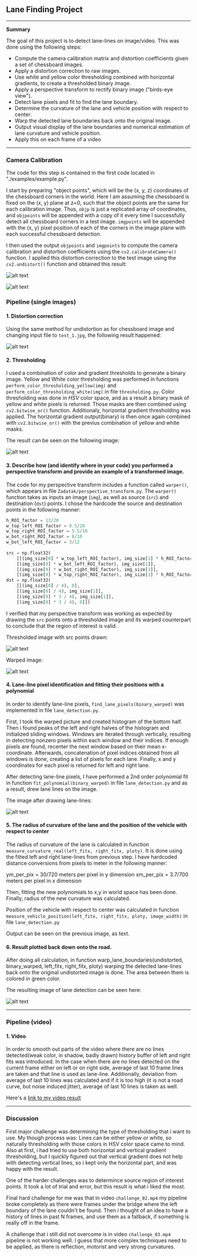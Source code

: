 ## Lane Finding Project
 
 
 
---
 
**Summary**
 
The goal of this project is to detect lane-lines on image/video. This was done using the following steps:
 
* Compute the camera calibration matrix and distortion coefficients given a set of chessboard images.
* Apply a distortion correction to raw images.
* Use white and yellow color thresholding combined with horizontal gradients, to create a thresholded binary image.
* Apply a perspective transform to rectify binary image ("birds-eye view").
* Detect lane pixels and fit to find the lane boundary.
* Determine the curvature of the lane and vehicle position with respect to center.
* Warp the detected lane boundaries back onto the original image.
* Output visual display of the lane boundaries and numerical estimation of lane curvature and vehicle position.
* Apply this on each frame of a video
 
[//]: # (Image References)
 
[image0]: ./Zadatak/camera_cal/calibration1.jpg "Original_Chess"
[image1]: ./Zadatak/undistorted_chess/calibration1.jpg "Undistorted_Chess"
[image2]: ./Zadatak/undistorted/test1.jpg "Road Transformed"
[image3]: ./Zadatak/thresholded/test1.jpg "Binary Example"
[image4]: ./Zadatak/perspective_transformed/test1.jpg "Warp Example"
[image5]: ./Zadatak/lane_boundary_detected/test1.jpg "Fit Visual"
[image6]: ./Zadatak/warped_back/test1.jpg "Output"
[image7]: ./Zadatak/with_src/test1.jpg "With_Src"
 
---
 
 
### Camera Calibration
 
The code for this step is contained in the first code located in "./examples/example.py".  
 
I start by preparing "object points", which will be the (x, y, z) coordinates of the chessboard corners in the world. Here I am assuming the chessboard is fixed on the (x, y) plane at z=0, such that the object points are the same for each calibration image.  Thus, `objp` is just a replicated array of coordinates, and `objpoints` will be appended with a copy of it every time I successfully detect all chessboard corners in a test image.  `imgpoints` will be appended with the (x, y) pixel position of each of the corners in the image plane with each successful chessboard detection.  
 
I then used the output `objpoints` and `imgpoints` to compute the camera calibration and distortion coefficients using the `cv2.calibrateCamera()` function.  I applied this distortion correction to the test image using the `cv2.undistort()` function and obtained this result: 
 
![alt text][image0]
 
![alt text][image1]
 
### Pipeline (single images)
 
#### 1. Distortion correction
 
Using the same method for undistortion as for chessboard image and changing input file to `test_1.jpg`, the following result happened:
 
![alt text][image2]
 
#### 2. Thresholding
 
I used a combination of color and gradient thresholds to generate a binary image. Yellow and White color thresholding was performed in functions `perform_color_thresholding_yellow(img)` and `perform_color_thresholding_white(img)` in file `thresholding.py`. Color thresholding was done in *HSV* color space, and as a result a binary mask of yellow and white pixels is returned. Those masks are then combined using `cv2.bitwise_or()` function. Additionaly, horizontal gradient thresholding was applied. The horizontal gradient output(binary) is then once again combined with `cv2.bitwise_or()` with the previus combination of yellow and white masks. 
 
The result can be seen on the following image:
 
![alt text][image3]
 
#### 3. Describe how (and identify where in your code) you performed a perspective transform and provide an example of a transformed image.
 
The code for my perspective transform includes a function called `warper()`, which appears in file `Zadatak/perspective_transform.py`.  The `warper()` function takes as inputs an image (`img`), as well as source (`src`) and destination (`dst`) points.  I chose the hardcode the source and destination points in the following manner:
 
```python
h_ROI_factor = 13/20
w_top_left_ROI_factor = 9.5/20
w_top_right_ROI_factor = 5.5/10
w_bot_right_ROI_factor = 8/10
w_bot_left_ROI_factor = 3/12
 
src = np.float32( 
    [[(img_size[0] * w_top_left_ROI_factor), img_size[1] * h_ROI_factor],
    [(img_size[0] * w_bot_left_ROI_factor), img_size[1]],
    [(img_size[0] * w_bot_right_ROI_factor), img_size[1]],
    [(img_size[0] * w_top_right_ROI_factor), img_size[1] * h_ROI_factor ]])
dst = np.float32(
    [[(img_size[0] / 4), 0],
    [(img_size[0] / 4), img_size[1]],
    [(img_size[0] * 3 / 4), img_size[1]],
    [(img_size[0] * 3 / 4), 0]])
```
 
I verified that my perspective transform was working as expected by drawing the `src` points onto a thresholded image and its warped counterpart to conclude that the region of interest is valid.
 
Thresholded image with src points drawn:
 
![alt text][image7]
 
 
Warped image:
 
![alt text][image4]
 
 
 
#### 4. Lane-line pixel identification and fitting their positions with a polynomial
 
In order to identify lane-line pixels, `find_lane_pixels(binary_warped)` was implemented in file `lane_detection.py`. 
 
First, I took the warped picture and created histogram of the bottom half. Then i found peaks of the left and right halves of the histogram and initialized sliding windows. Windows are iterated through vertically, resulting in detecting nonzero pixels within each window and their indices. If enough pixels are found, recenter the next window based on their mean x-coordinate. Afterwards, concatenation of pixel indices obtained from all windows is done, creating a list of pixels for each lane. Finally, x and y coordinates for each pixel is returned for left and right lane.
 
 
After detecting lane-line pixels, I have performed a 2nd order polynomial fit in function `fit_polynomial(binary_warped)` in file `lane_detection.py` and as a result, drew lane lines on the image.
 
The image after drawing lane-lines:
 
![alt text][image5]
 
#### 5. The radius of curvature of the lane and the position of the vehicle with respect to center
 
The radius of curvature of the lane is calculated in function `measure_curvature_real(left_fitx, right_fitx, ploty)`. It is done using the fitted left and right lane-lines from previous step. I have hardcoded distance conversions from pixels to meter in the following manner:
 
ym_per_pix = 30/720   meters per pixel in y dimension
xm_per_pix = 3.7/700  meters per pixel in x dimension
 
 
Then, fitting the new polynomials to x,y in world space has been done. Finally, radius of the new curvature was calculated.
 
 
Position of the vehicle with respect to center was calculated in function `measure_vehicle_position(left_fitx, right_fitx, ploty, image_width)` in file `lane_detection.py`
 
Output can be seen on the previous image, as text.
 
#### 6. Result plotted back down onto the road.
 
After doing all calculation, in function warp_lane_boundaries(undistorted, binary_warped, left_fitx, right_fitx, ploty) warping the detected lane-lines back onto the original undistorted image is done. The area between them is colored in green color. 
 
The resulting image of lane detection can be seen here:
 
![alt text][image6]
 
---
 
### Pipeline (video)
 
#### 1. Video
 
In order to smooth out parts of the video where there are no lines detected(weak color, in shadow, badly drawn) history buffer of left and right fits was introduced. In the case when there are no lines detected on the current frame either on left or on right side, average of last 10 frame lines are taken and that line is used as lane-line. Additionally, deviation from average of last 10 lines was calculated and if it is too high (it is not a road curve, but noise induced jitter), average of last 10 lines is taken as well.
 
Here's a [link to my video result](https://www.youtube.com/watch?v=4Sa_WUMbAyQ)
 
---
 
### Discussion
 
First major challenge was determining the type of thresholding that i want to use. My though process was: Lines can be either yellow or white, so naturally thresholding with those colors in HSV color space came to mind. Also at first, i had tried to use both horizontal and vertical gradient thresholding, but I quickly figured out that vertical gradient does not help with detecting vertical lines, so i kept only the horizontal part, and was happy with the result.
 
One of the harder challenges was to determince source region of interest points. It took a lot of trial and error, but this result is what i liked the most.
 
Final hard challenge for me was that in video `challenge_02.mp4` my pipeline broke completely as there were frames under the bridge where the left boundary of the lane couldn't be found. Then i thought of an idea to have a history of lines in past N frames, and use them as a fallback, if something is really off in the frame.
 
A challenge that i still did not overcome is in video `challenge_03.mp4` pipeline is not working well. I guess that more complex techniques need to be applied, as there is reflection, motorist and very strong curvatures.